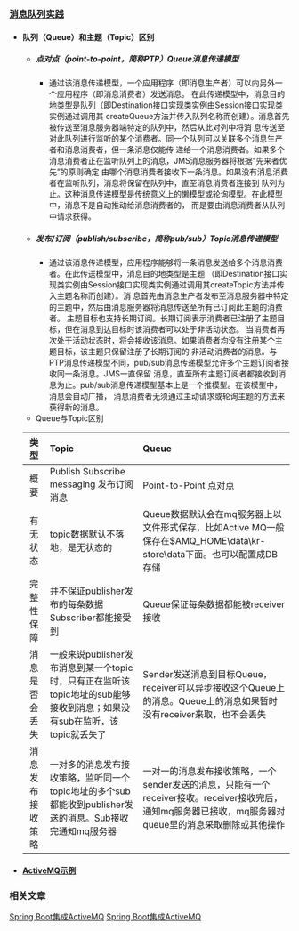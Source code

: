 ### [消息队列实践](https://github.com/timebusker/spring-boot/tree/master/spring-boot-18-MQ/)  

- #### 队列（Queue）和主题（Topic）区别  
  + ##### 点对点（point-to-point，简称PTP）Queue消息传递模型  
    * 通过该消息传递模型，一个应用程序（即消息生产者）可以向另外一个应用程序（即消息消费者）发送消息。
	在此传递模型中，消息目的地类型是队列（即Destination接口实现类实例由Session接口实现类实例通过调用其
	createQueue方法并传入队列名称而创建）。消息首先被传送至消息服务器端特定的队列中，然后从此对列中将消
	息传送至对此队列进行监听的某个消费者。同一个队列可以关联多个消息生产者和消息消费者，但一条消息仅能传
	递给一个消息消费者。如果多个消息消费者正在监听队列上的消息，JMS消息服务器将根据“先来者优先”的原则确定
	由哪个消息消费者接收下一条消息。如果没有消息消费者在监听队列，消息将保留在队列中，直至消息消费者连接到
	队列为止。这种消息传递模型是传统意义上的懒模型或轮询模型。在此模型中，消息不是自动推动给消息消费者的，
	而是要由消息消费者从队列中请求获得。   
  + ##### 发布/订阅（publish/subscribe，简称pub/sub）Topic消息传递模型
    * 通过该消息传递模型，应用程序能够将一条消息发送给多个消息消费者。在此传送模型中，消息目的地类型是主题
	（即Destination接口实现类实例由Session接口实现类实例通过调用其createTopic方法并传入主题名称而创建）。消
	息首先由消息生产者发布至消息服务器中特定的主题中，然后由消息服务器将消息传送至所有已订阅此主题的消费者。
	主题目标也支持长期订阅。长期订阅表示消费者已注册了主题目标，但在消息到达目标时该消费者可以处于非活动状态。
	当消费者再次处于活动状态时，将会接收该消息。如果消费者均没有注册某个主题目标，该主题只保留注册了长期订阅的
	非活动消费者的消息。与PTP消息传递模型不同，pub/sub消息传递模型允许多个主题订阅者接收同一条消息。JMS一直保留
	消息，直至所有主题订阅者都接收到消息为止。pub/sub消息传递模型基本上是一个推模型。在该模型中，消息会自动广播，
	消息消费者无须通过主动请求或轮询主题的方法来获得新的消息。  
  + Queue与Topic区别  
  
  | 类型     |    Topic | Queue  |  
  | :--------: | :--------| :------- |  
  | 概要  | Publish Subscribe messaging 发布订阅消息 |  Point-to-Point 点对点   |
  | 有无状态     |   topic数据默认不落地，是无状态的  |  Queue数据默认会在mq服务器上以文件形式保存，比如Active MQ一般保存在$AMQ_HOME\data\kr-store\data下面。也可以配置成DB存储  |  
  | 完整性保障      |    并不保证publisher发布的每条数据Subscriber都能接受到  | Queue保证每条数据都能被receiver接收  |  
  | 消息是否会丢失      |   一般来说publisher发布消息到某一个topic时，只有正在监听该topic地址的sub能够接收到消息；如果没有sub在监听，该topic就丢失了 | Sender发送消息到目标Queue，receiver可以异步接收这个Queue上的消息。Queue上的消息如果暂时没有receiver来取，也不会丢失  |  
  | 消息发布接收策略      |    一对多的消息发布接收策略，监听同一个topic地址的多个sub都能收到publisher发送的消息。Sub接收完通知mq服务器  | 一对一的消息发布接收策略，一个sender发送的消息，只能有一个receiver接收。receiver接收完后，通知mq服务器已接收，mq服务器对queue里的消息采取删除或其他操作  |  



- #### [ActiveMQ示例](https://github.com/timebusker/spring-boot/tree/master/spring-boot-18-MQ/spring-boot-18-MQ-activemq/)



### 相关文章

[Spring Boot集成ActiveMQ](http://412887952-qq-com.iteye.com/blog/2319751)
[Spring Boot集成ActiveMQ](http://412887952-qq-com.iteye.com/blog/2338176)

